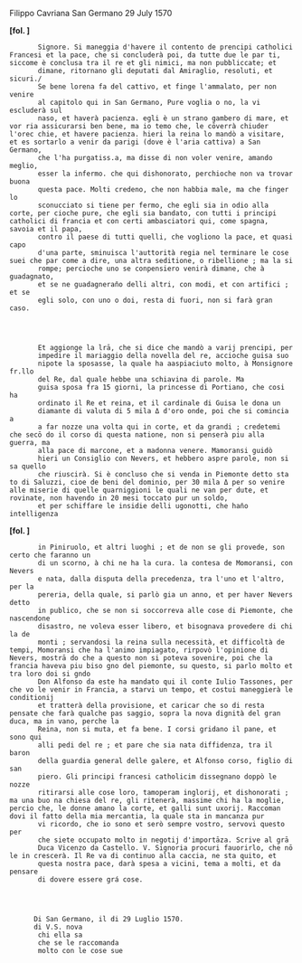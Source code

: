 Filippo Cavriana
San Germano
29 July 1570



    
      
        
**[fol. ]**


        
           Signore. Si maneggia d'havere il contento de prencipi catholici Francesi et la pace, che si concluderà poi, da tutte due le par ti, siccome è conclusa tra il re et gli nimici, ma non pubbliccate; et 
           dimane, ritornano gli deputati dal Amiraglio, resoluti, et sicuri./
           Se bene lorena fa del cattivo, et finge l'ammalato, per non venire 
           al capitolo qui in San Germano, Pure voglia o no, la vi escluderà sul 
           naso, et haverà pacienza. egli è un strano gambero di mare, et vor ria assicurarsi ben bene, ma io temo che, le cōverrà chiuder l'orec chie, et havere pacienza. hieri la reina lo mandò a visitare, et es sortarlo a venir da parigi (dove è l'aria cattiva) a San Germano, 
           che l'ha purgatiss.a, ma disse di non voler venire, amando meglio, 
           esser la infermo. che qui dishonorato, perchioche non va trovar buona 
           questa pace. Molti credeno, che non habbia male, ma che finger lo 
           sconucciato si tiene per fermo, che egli sia in odio alla corte, per cioche pure, che egli sia bandato, con tutti i principi catholici di francia et con certi ambasciatori qui, come spagna, savoia et il papa, 
           contro il paese di tutti quelli, che vogliono la pace, et quasi capo 
           d'una parte, sminuisca l'auttorità regia nel terminare le cose suei che par come a dire, una altra seditione, o ribellione ; ma la si 
           rompe; percioche uno se conpensiero venirà dimane, che à guadagnato, 
           et se ne guadagneran̄o delli altri, con modi, et con artifici ; et se 
           egli solo, con uno o doi, resta di fuori, non si farà gran caso.
        


        
           Et aggionge la lrā, che si dice che mandò a varij prencipi, per
           impedire il mariaggio della novella del re, accioche guisa suo
           nipote la sposasse, la quale ha aaspiaciuto molto, à Monsignore fr.llo
           del Re, dal quale hebbe una schiavina di parole. Ma 
           guisa sposa fra 15 giorni, la princesse di Portiano, che cosi ha 
           ordinato il Re et reina, et il cardinale di Guisa le dona un 
           diamante di valuta di 5 mila Δ d'oro onde, poi che si comincia a 
           a far nozze una volta qui in corte, et da grandi ; credetemi che secō do il corso di questa natione, non si penserà piu alla guerra, ma 
           alla pace di marcone, et a madonna venere. Mamoransi guidò 
           hieri un Consiglio con Nevers, et hebbero aspre parole, non si sa quello 
           che riuscirà. Si è concluso che si venda in Piemonte detto sta to di Saluzzi, cioe de beni del dominio, per 30 mila Δ per so venire alle miserie di quelle quarniggioni le quali ne van per dute, et rovinate, non havendo in 20 mesi toccato pur un soldo, 
           et per schiffare le insidie delli ugonotti, che han̄o intelligenza
        



        
**[fol. ]**


        
           in Piniruolo, et altri luoghi ; et de non se gli provede, son certo che faranno un 
           di un scorno, à chi ne ha la cura. la contesa de Momoransi, con Nevers 
           e nata, dalla disputa della precedenza, tra l'uno et l'altro, per la 
           pereria, della quale, si parlò gia un anno, et per haver Nevers detto 
           in publico, che se non si soccorreva alle cose di Piemonte, che nascendone
           disastro, ne voleva esser libero, et bisognava provedere di chi la de 
           monti ; servandosi la reina sulla necessità, et difficoltà de tempi, Momoransi che ha l'animo impiagato, rirpovò l'opinione di Nevers, mostrā do che a questo non si poteva sovenire, poi che la francia haveva piu biso gno del piemonte, su questo, si parlo molto et tra loro doi si gndo 
           Don Alfonso da este ha mandato qui il conte Iulio Tassones, per che vo le venir in Francia, a starvi un tempo, et costui maneggierà le conditionij 
           et tratterà della provisione, et caricar che so di resta pensate che farà qualche pas saggio, sopra la nova dignità del gran duca, ma in vano, perche la 
           Reina, non si muta, et fa bene. I corsi gridano il pane, et sono qui 
           alli pedi del re ; et pare che sia nata diffidenza, tra il baron 
           della guardia general delle galere, et Alfonso corso, figlio di san
           piero. Gli principi francesi catholicim dissegnano doppò le nozze 
           ritirarsi alle cose loro, tamoperam inglorij, et dishonorati ; ma una buo na chiesa del re, gli ritenerà, massime chi ha la moglie, percio che, le donne amano la corte, et galli sunt uxorij. Raccoman dovi il fatto della mia mercantia, la quale sta in mancanza pur 
           vi ricordo, che io sono et serò sempre vostro, servovi questo per
           che siete occupato molto in negotij d'importāza. Scrive al grā 
           Duca Vicenzo da Castello. V. Signoria procuri fauorirlo, che nō le in crescerà. Il Re va di continuo alla caccia, ne sta quito, et
           questa nostra pace, darà spesa a vicini, tema a molti, et da pensare 
           di dovere essere grá cose.
        


        
          Di San Germano, il di 29 Luglio 1570.
          di V.S. nova
           chi ella sa
           che se le raccomanda
           molto con le cose sue
        


      
    
  
